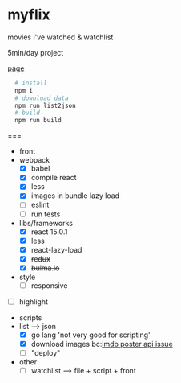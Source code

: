 # myflix

movies i've watched &amp; watchlist

5min/day project

[page](http://mmasriera.github.com/myflix)

```bash
  # install
  npm i
  # download data
  npm run list2json
  # build
  npm run build
```
===
- front
 - webpack
    - [x] babel
    - [x] compile react
    - [x] less
    - [x] ~~images in bundle~~ lazy load
    - [ ] eslint
    - [ ] run tests
 - libs/frameworks
    - [x] react 15.0.1
    - [x] less
    - [x] react-lazy-load
    - [x] ~~redux~~
    - [x] ~~bulma.io~~
 - style
   - [ ] responsive
 - [ ] highlight
- scripts
 - list --> json
    - [x] go lang 'not very good for scripting'
    - [x] download images bc:[imdb poster api issue](http://stackoverflow.com/questions/28676608/403-error-for-loading-image-from-http-and-not-https/28676680#28676680)
    - [ ] "deploy"
- other
  - [ ] watchlist --> file + script + front
